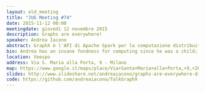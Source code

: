 ```yaml
---
layout: old_meeting
title: "JUG Meeting #74"
date: 2015-11-12 00:00
meetingdate: giovedì 12 novembre 2015
description: Graphs are everywhere!
speaker: Andrea Iacono
abstract: GraphX è l'API di Apache Spark per la computazione distribuita di grafi. Questo intervento introdurrà brevemente il concetto di grafo e illustrerà alcuni dei problemi che possono essere modellizzati utilizzandolo. Di seguito verrà presentata l'API GraphX, che verrà poi utilizzata per illustrare la soluzione pratica di un problema.
bio: Andrea has an insane fondness for computing since he was a child; now is a software engineer who works as a contractor and has a wide experience in software development, ranging from e-commerce to industrial automation, from public administration to Web TV, with stand-alone and web applications. His interests are in artificial intelligence, machine learning and data (both big and small). 
location: Veespo
address: Via S. Maria alla Porta, 9 - Milano
map: https://www.google.it/maps/place/Via+Santa+Maria+alla+Porta,+9,+20123+Milano/@45.4664129,9.1817829,17z/data=!4m2!3m1!1s0x4786c153a8292d05:0x4c6f0a73c08286b9
slides: http://www.slideshare.net/andreaiacono/graphs-are-everywhere-distributed-graph-computing-with-spark-graphx
code: https://github.com/andreaiacono/TalkGraphX
---
```

